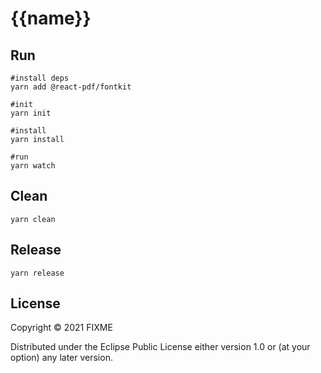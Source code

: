 # {{name}}

## Run

``` shell
#install deps
yarn add @react-pdf/fontkit

#init
yarn init

#install
yarn install

#run
yarn watch
```

## Clean

``` shell
yarn clean
```

## Release

``` shell
yarn release
```

## License

Copyright © 2021 FIXME

Distributed under the Eclipse Public License either version 1.0 or (at
your option) any later version.
